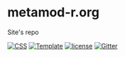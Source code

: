 # metamod-r.org

Site's repo
 
[![CSS](https://img.shields.io/badge/css--framework-bulma.io-green.svg?longCache=true&style=flat-square)](https://github.com/jgthms/bulma) [![Template](https://img.shields.io/badge/Template-bulma.io--Hero-green.svg?longCache=true&style=flat-square)](https://github.com/dansup/bulma-templates)  [![license](https://img.shields.io/github/license/EpicMorg/metamod-r.org.svg?longCache=true&style=flat-square)](https://github.com/EpicMorg/metamod-r.org/blob/master/LICENSE) [![Gitter](https://img.shields.io/gitter/room/metamod-r-org/metamod-r-org.svg?style=flat-square)](https://gitter.im/metamod-r-org)

